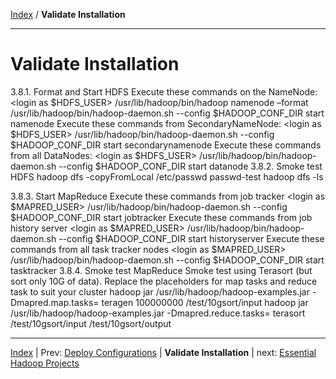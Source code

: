 [Index](./index.md) / **Validate Installation**

------

Validate Installation
==========


3.8.1.  Format and Start HDFS
Execute these commands on the NameNode:
<login as $HDFS_USER>
/usr/lib/hadoop/bin/hadoop namenode –format
/usr/lib/hadoop/bin/hadoop-daemon.sh --config $HADOOP_CONF_DIR start namenode
Execute these commands from SecondaryNameNode:
<login as $HDFS_USER>
/usr/lib/hadoop/bin/hadoop-daemon.sh --config $HADOOP_CONF_DIR start secondarynamenode
Execute these commands from all DataNodes:
<login as $HDFS_USER>
/usr/lib/hadoop/bin/hadoop-daemon.sh --config $HADOOP_CONF_DIR start datanode
3.8.2.	Smoke test HDFS
hadoop dfs -copyFromLocal /etc/passwd passwd-test
hadoop dfs -ls 

3.8.3.	Start MapReduce
Execute these commands from job tracker
<login as $MAPRED_USER>
/usr/lib/hadoop/bin/hadoop-daemon.sh --config $HADOOP_CONF_DIR start jobtracker
Execute these commands from job history server
<login as $MAPRED_USER>
/usr/lib/hadoop/bin/hadoop-daemon.sh --config $HADOOP_CONF_DIR start historyserver
Execute these commands from all task tracker nodes
<login as $MAPRED_USER>
/usr/lib/hadoop/bin/hadoop-daemon.sh --config $HADOOP_CONF_DIR start tasktracker
3.8.4.	Smoke test MapReduce
Smoke test using Terasort (but sort only 10G of data). Replace the placeholders for map tasks and reduce task to suit your cluster
  hadoop jar /usr/lib/hadoop/hadoop-examples.jar -Dmapred.map.tasks=<number of map slots in your cluster>
 teragen 100000000 /test/10gsort/input
  hadoop jar /usr/lib/hadoop/hadoop-examples.jar -Dmapred.reduce.tasks=<number of reduce slots in your cluster> terasort /test/10gsort/input /test/10gsort/output





------

[Index](./index.md)
|
Prev: [Deploy Configurations](./deploy-configs.md)
|
**Validate Installation**
|
next: [Essential Hadoop Projects](./essential-hadoop-projects.md)

